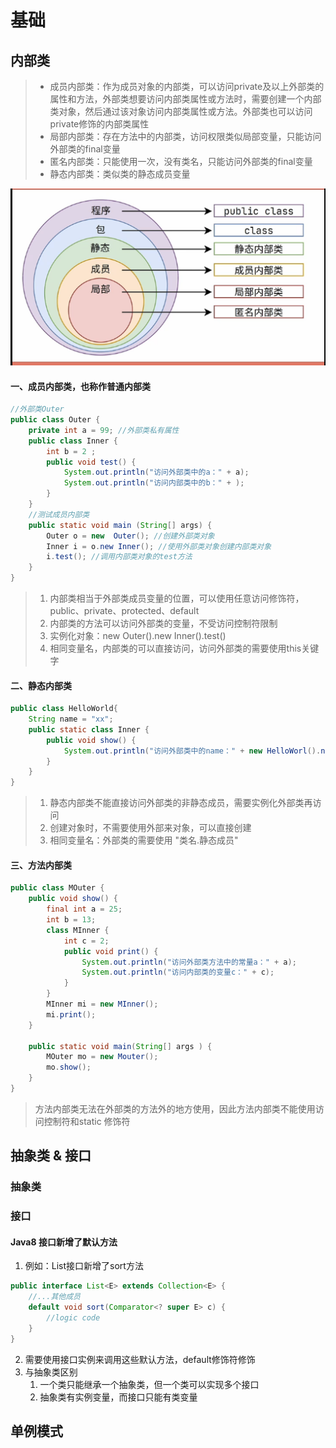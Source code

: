 # 基础



## 内部类

> + 成员内部类：作为成员对象的内部类，可以访问private及以上外部类的属性和方法，外部类想要访问内部类属性或方法时，需要创建一个内部类对象，然后通过该对象访问内部类属性或方法。外部类也可以访问private修饰的内部类属性
> + 局部内部类：存在方法中的内部类，访问权限类似局部变量，只能访问外部类的final变量
> + 匿名内部类：只能使用一次，没有类名，只能访问外部类的final变量
> + 静态内部类：类似类的静态成员变量

![image-20220405162113568](../_assets/inner-class.png)

#### 一、成员内部类，也称作普通内部类

```java
//外部类Outer
public class Outer {
    private int a = 99; //外部类私有属性
    public class Inner {
        int b = 2 ;
        public void test() {
            System.out.println("访问外部类中的a：" + a);
            System.out.println("访问内部类中的b：" + );
        }
    }
    //测试成员内部类
    public static void main (String[] args) {
        Outer o = new  Outer(); //创建外部类对象
        Inner i = o.new Inner(); //使用外部类对象创建内部类对象
        i.test(); //调用内部类对象的test方法
    }
}
```

> 1. 内部类相当于外部类成员变量的位置，可以使用任意访问修饰符，public、private、protected、default
> 2. 内部类的方法可以访问外部类的变量，不受访问控制符限制
> 2. 实例化对象：new Outer().new Inner().test()
> 2. 相同变量名，内部类的可以直接访问，访问外部类的需要使用this关键字

#### 二、静态内部类

```java
public class HelloWorld{
    String name = "xx";
    public static class Inner {
        public void show() {
            System.out.println("访问外部类中的name：" + new HelloWorl().name);
        }
    }
}
```

> 1. 静态内部类不能直接访问外部类的非静态成员，需要实例化外部类再访问
> 2. 创建对象时，不需要使用外部来对象，可以直接创建
> 3. 相同变量名：外部类的需要使用 "类名.静态成员"

#### 三、方法内部类

```java
public class MOuter {
    public void show() {
        final int a = 25;
        int b = 13;
        class MInner {
            int c = 2;
            public void print() {
                System.out.println("访问外部类方法中的常量a：" + a);
                System.out.println("访问内部类的变量c：" + c);
            }
        }
        MInner mi = new MInner();
        mi.print();
    }
    
    public static void main(String[] args ) {
        MOuter mo = new Mouter();
        mo.show();
    } 
}
```

> 方法内部类无法在外部类的方法外的地方使用，因此方法内部类不能使用访问控制符和static 修饰符



## 抽象类 & 接口

### 抽象类



### 接口

#### Java8 接口新增了默认方法



1. 例如：List接口新增了sort方法

```java
public interface List<E> extends Collection<E> {
    //...其他成员
    default void sort(Comparator<? super E> c) {
        //logic code
    }
}
```

2. 需要使用接口实例来调用这些默认方法，default修饰符修饰
3. 与抽象类区别
   1. 一个类只能继承一个抽象类，但一个类可以实现多个接口
   2. 抽象类有实例变量，而接口只能有类变量



## 单例模式
